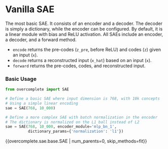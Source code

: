 # Vanilla SAE

The most basic SAE. It consists of an encoder and a decoder. The decoder is simply a dictionary, while the encoder can be configured. By default, it is a linear module with bias and ReLU activation. All SAEs include an encoder, a decoder, and a forward method.

- `encode` returns the pre-codes (`z_pre`, before ReLU) and codes (`z`) given an input (`x`).
- `decode` returns a reconstructed input (`x_hat`) based on an input (`x`).
- `forward` returns the pre-codes, codes, and reconstructed input.

###  Basic Usage
```python
from overcomplete import SAE

# Define a basic SAE where input dimension is 768, with 10k concepts
# Using a simple linear encoding
sae = SAE(768, 10_000)

# Define a more complex SAE with batch normalization in the encoder
# The dictionary is normalized on the L1 ball instead of L2
sae = SAE(768, 10_000, encoder_module='mlp_bn_1',
          dictionary_params={'normalization': 'l1'})
```




{{overcomplete.sae.base.SAE | num_parents=0, skip_methods=fit}}

